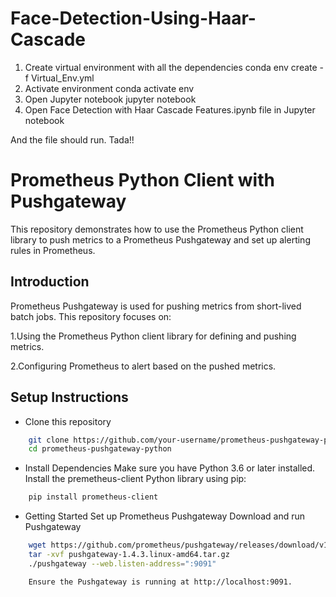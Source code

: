 # Face-Detection-Using-Haar-Cascade

1. Create virtual environment with all the dependencies
conda env create -f Virtual_Env.yml
2. Activate environment
conda activate env
3. Open Jupyter notebook
jupyter notebook
4. Open Face Detection with Haar Cascade Features.ipynb file in Jupyter notebook

And the file should run. Tada!!


# Prometheus Python Client with Pushgateway
This repository demonstrates how to use the Prometheus Python client library to push metrics to a Prometheus Pushgateway and set up alerting rules in Prometheus.

## Introduction
Prometheus Pushgateway is used for pushing metrics from short-lived batch jobs. This repository focuses on:
	
1.Using the Prometheus Python client library for defining and pushing metrics.

2.Configuring Prometheus to alert based on the pushed metrics.


## Setup Instructions
* Clone this repository
```bash
	git clone https://github.com/your-username/prometheus-pushgateway-python.git  
	cd prometheus-pushgateway-python  
````
* Install Dependencies
	Make sure you have Python 3.6 or later installed.
	Install the premetheus-client Python library using pip:
````bash
	pip install prometheus-client  
````
* Getting Started
	Set up Prometheus Pushgateway
		Download and run Pushgateway
````bash
	wget https://github.com/prometheus/pushgateway/releases/download/v1.4.3/pushgateway-1.4.3.linux-amd64.tar.gz  
	tar -xvf pushgateway-1.4.3.linux-amd64.tar.gz  
	./pushgateway --web.listen-address=":9091"  
````
		Ensure the Pushgateway is running at http://localhost:9091.
